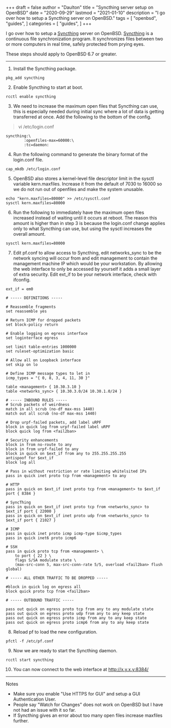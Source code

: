 +++
draft = false
author = "Daulton"
title = "Syncthing server setup on OpenBSD"
date = "2020-09-29"
lastmod = "2021-01-10"
description = "I go over how to setup a Syncthing server on OpenBSD."
tags = [
    "openbsd",
    "guides",
]
categories = [
    "guides",
]
+++

I go over how to setup a [Syncthing](https://syncthing.net/) server on OpenBSD. [Syncthing](https://syncthing.net/) is a continuous file synchronization program. It synchronizes files between two or more computers in real time, safely protected from prying eyes. 

<!--more-->

These steps should apply to OpenBSD 6.7 or greater.

---

1. Install the Syncthing package.

```
pkg_add syncthing
```

2. Enable Syncthing to start at boot.

```
rcctl enable syncthing
```

3. We need to increase the maximum open files that Syncthing can use, this is especially needed during initial sync where a lot of data is getting transferred at once. Add the following to the bottom of the config.

> vi /etc/login.conf

```
syncthing:\
        :openfiles-max=60000:\ 
        :tc=daemon:
```

4. Run the following command to generate the binary format of the login.conf file.

```
cap_mkdb /etc/login.conf
```

5. OpenBSD also stores a kernel-level file descriptor limit in the sysctl variable kern.maxfiles. Increase it from the default of 7030 to 16000 so we do not run out of openfiles and make the system unusable.

```
echo "kern.maxfiles=80000" >> /etc/sysctl.conf
sysctl kern.maxfiles=80000
```

6. Run the following to immediately have the maximum open files increased instead of waiting until it occurs at reboot. The reason this amount is higher than in step 3 is because the login.conf change applies only to what Syncthing can use, but using the sysctl increases the overall amount.

```
sysctl kern.maxfiles=80000
```

7. Edit pf.conf to allow access to Syncthing, edit networks_sync to be the network syncing will occur from and edit management to contain the management machine IP which would be your workstation. By allowing the web interface to only be accessed by yourself it adds a small layer of extra security. Edit ext_if to be your network interface, check with ifconfig.

```
ext_if = em0

# ----- DEFINITIONS -----
 
# Reassemble fragments
set reassemble yes
 
# Return ICMP for dropped packets
set block-policy return
 
# Enable logging on egress interface
set loginterface egress

set limit table-entries 1000000
set ruleset-optimization basic
 
# Allow all on Loopback interface
set skip on lo
 
# Define ICMP message types to let in
icmp_types = "{ 0, 8, 3, 4, 11, 30 }"

table <management> { 10.30.3.10 }
table <networks_sync> { 10.30.3.0/24 10.30.1.0/24 }

# ----- INBOUND RULES -----
# Scrub packets of weirdness
match in all scrub (no-df max-mss 1440)
match out all scrub (no-df max-mss 1440)
 
# Drop urpf-failed packets, add label uRPF
block in quick log from urpf-failed label uRPF
block quick log from <fail2ban>

# Security enhancements
block in from no-route to any
block in from urpf-failed to any
block in quick on $ext_if from any to 255.255.255.255
antispoof for $ext_if
block log all

# Pass in without restriction or rate limiting whitelsited IPs
pass in quick inet proto tcp from <management> to any

# HTTP
pass in quick on $ext_if inet proto tcp from <management> to $ext_if port { 8384 }

# SyncThing
pass in quick on $ext_if inet proto tcp from <networks_sync> to $ext_if port { 22000 }
pass in quick on $ext_if inet proto udp from <networks_sync> to $ext_if port { 21027 }

# ICMP
pass in quick inet proto icmp icmp-type $icmp_types
pass in quick inet6 proto icmp6 

# SSH
pass in quick proto tcp from <management> \
    to port { 22 } \
    flags S/SA modulate state \
    (max-src-conn 5, max-src-conn-rate 5/5, overload <fail2ban> flush global)

# ----- ALL OTHER TRAFFIC TO BE DROPPED -----
 
#block in quick log on egress all
block quick proto tcp from <fail2ban>
 
# ----- OUTBOUND TRAFFIC -----
 
pass out quick on egress proto tcp from any to any modulate state
pass out quick on egress proto udp from any to any keep state
pass out quick on egress proto icmp from any to any keep state
pass out quick on egress proto icmp6 from any to any keep state
```

8. Reload pf to load the new configuration.

```
pfctl -f /etc/pf.conf
```

9. Now we are ready to start the Syncthing daemon.

```
rcctl start syncthing
```

10. You can now connect to the web interface at http://x.y.x.y:8384/

----

Notes

- Make sure you enable "Use HTTPS for GUI" and setup a GUI Authentication User.
- People say "Watch for Changes" does not work on OpenBSD but I have not had an issue with it so far.
- If Syncthing gives an error about too many open files increase maxfiles further.
